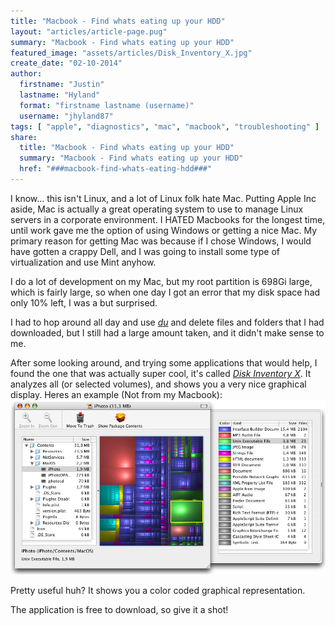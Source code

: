 ```yaml
---
title: "Macbook - Find whats eating up your HDD"
layout: "articles/article-page.pug"
summary: "Macbook - Find whats eating up your HDD"
featured_image: "assets/articles/Disk_Inventory_X.jpg"
create_date: "02-10-2014"
author:
  firstname: "Justin"
  lastname: "Hyland"
  format: "firstname lastname (username)"
  username: "jhyland87"
tags: [ "apple", "diagnostics", "mac", "macbook", "troubleshooting" ]
share:
  title: "Macbook - Find whats eating up your HDD"
  summary: "Macbook - Find whats eating up your HDD"
  href: "###macbook-find-whats-eating-hdd###"
---
```

I know... this isn't Linux, and a lot of Linux folk hate Mac. Putting Apple Inc aside, Mac is actually a great operating system to use to manage Linux servers in a corporate environment. I HATED Macbooks for the longest time, until work gave me the option of using Windows or getting a nice Mac. My primary reason for getting Mac was because if I chose Windows, I would have gotten a crappy Dell, and I was going to install some type of virtualization and use Mint anyhow.

I do a lot of development on my Mac, but my root partition is 698Gi large, which is fairly large, so when one day I got an error that my disk space had only 10% left, I was a but surprised.

I had to hop around all day and use _[du](http://linux.about.com/library/cmd/blcmdl1_du.htm)_ and delete files and folders that I had downloaded, but I still had a large amount taken, and it didn't make sense to me.

After some looking around, and trying some applications that would help, I found the one that was actually super cool, it's called _[Disk Inventory X](http://www.derlien.com/)_. It analyzes all (or selected volumes), and shows you a very nice graphical display. Heres an example (Not from my Macbook):
![Disk Inventory X](/assets/articles/Disk_Inventory_X.jpg)

Pretty useful huh? It shows you a color coded graphical representation.

The application is free to download, so give it a shot!
